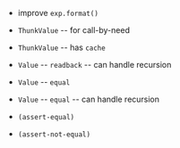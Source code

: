 - improve `exp.format()`

- `ThunkValue` -- for call-by-need
- `ThunkValue` -- has `cache`

- `Value` -- `readback` -- can handle recursion

- `Value` -- `equal`
- `Value` -- `equal` -- can handle recursion

- `(assert-equal)`
- `(assert-not-equal)`
